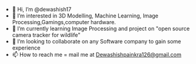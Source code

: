 - 👋 Hi, I’m @dewashish17
- 👀 I’m interested in 3D Modelling, Machine Learning, Image Processing,Gamings,computer hardware.
- 🌱 I’m currently learning Image Processing and project on "open source camera tracker for wildlife" 
- 💞️ I’m looking to collaborate on any Software company to gain some experience
- 📫 How to reach me = mail me at Dewashishpainkra126@gmail.com
<!---
dewashish17/dewashish17 is a ✨ special ✨ repository because its `README.md` (this file) appears on your GitHub profile.
You can click the Preview link to take a look at your changes.
--->
